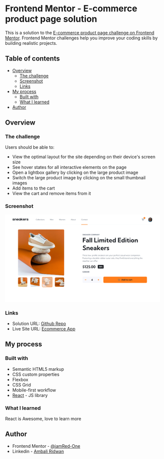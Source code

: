 # Frontend Mentor - E-commerce product page solution

This is a solution to the [E-commerce product page challenge on Frontend Mentor](https://www.frontendmentor.io/challenges/ecommerce-product-page-UPsZ9MJp6). Frontend Mentor challenges help you improve your coding skills by building realistic projects.

## Table of contents

- [Overview](#overview)
  - [The challenge](#the-challenge)
  - [Screenshot](#screenshot)
  - [Links](#links)
- [My process](#my-process)
  - [Built with](#built-with)
  - [What I learned](#what-i-learned)
- [Author](#author)

## Overview

### The challenge

Users should be able to:

- View the optimal layout for the site depending on their device's screen size
- See hover states for all interactive elements on the page
- Open a lightbox gallery by clicking on the large product image
- Switch the large product image by clicking on the small thumbnail images
- Add items to the cart
- View the cart and remove items from it

### Screenshot

![Desktop View](./screenshots/desktop-shot.png)


### Links

- Solution URL: [Github Repo](https://github.com/iamRed-One/eccommerce_app)
- Live Site URL: [Ecommerce App](https://ridwanssimpleecommerce.netlify.app/)

## My process

### Built with

- Semantic HTML5 markup
- CSS custom properties
- Flexbox
- CSS Grid
- Mobile-first workflow
- [React](https://reactjs.org/) - JS library

### What I learned

React is Awesome, love to learn more

## Author
- Frontend Mentor - [@iamRed-One](https://www.frontendmentor.io/profile/yourusername)
- Linkedin - [Ambali Ridwan](https://www.linkedin.com/in/ambali-ridwan-936065228/)
